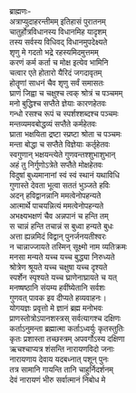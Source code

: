 ब्राह्मणः-  
अत्राप्युदाहरन्तीमम् इतिहासं पुरातनम्  
चातुर्होत्रविधानस्य विधानमिह यादृशम्  
तस्य सर्वस्य विधिवद् विधानमुपदेक्ष्यते  
शृणु मे गदतो भद्रे रहस्यमिदमुत्तमम्  
करणं कर्म कर्ता च मोक्ष इत्येव भामिनि  
चत्वार एते होतारो यैरिदं जगदावृतम्  
होतॄणां साधनं चैव शृणु सर्वं समासतः  
घ्राणं जिह्वा च चक्षुश्च त्वक् श्रोत्रं च पञ्चमम्  
मनो बुद्धिश्च सप्तैते ज्ञेयाः कारणहेतवः  
गन्धो रसश्च रूपं च स्पर्शश्शब्दश्च पञ्चमः  
मन्तव्यमवबोद्धव्यं सप्तैते कर्महेतवः  
घ्राता भक्षयिता द्रष्टा स्प्रष्टा श्रोता च पञ्चमः  
मन्ता बोद्धा च सप्तैते विज्ञेयाः कर्तृहेतवः  
स्वगुणान् भक्षयन्त्येते गुणवन्तश्शुभाशुभान्  
अहं तु निर्गुणोऽत्रेते सप्तैते मोक्षहेतवः  
विदुषां बुध्यमानानां स्वं स्वं स्थानं यथाविधि  
गुणास्ते देवता भूत्वा सततं भुञ्जते हविः  
अदन् हविद्वानन्नानि ममत्वेनोपहन्यते  
आत्मार्थे पाचयन्नित्यं ममत्वेनोपहन्यते  
अभक्ष्यभक्षणं चैव अन्नपानं च हन्ति तम्  
स चान्नं हन्ति तचान्नं स बुध्वा हन्यते बुधः  
अत्ता ह्यन्नमिदं विद्वान् पुनर्जनयतीश्वरः  
न चान्नाज्जायते तस्मिन् सूक्ष्मो नाम व्यतिक्रमः  
मनसा मन्यते यच्च यच्च बुद्ध्या निरुध्यते  
श्रोत्रेण श्रूयते यच्च चक्षुषा यच्च दृश्यते  
स्पर्शेन स्पृश्यते यच्च घ्राणेनाघ्रायते च यत्  
मनष्षष्ठानि संयम्य हवींष्येतानि सर्वशः  
गुणवत् पावक इव दीप्यते हव्यवाहनः।  
योगयज्ञः प्रवृत्तो मे ज्ञानं ब्रह्म मनोभवः  
प्राणस्तोत्रोऽपानशस्त्रस् सर्वत्यागश्च दक्षिणः  
कर्ताऽनुमन्ता ब्रह्मात्मा कर्ताऽध्वर्युः कृतस्तुतिः  
कृतः प्रशास्ता तच्छस्त्रम् अपवर्गोऽस्य दक्षिणा  
ऋचश्चाप्यत्र शंसन्ति नारायणविदो जनाः  
नारायणाय देवाय यदबध्नात् पशून् पुनः  
तत्र सामानि गायन्ति तानि चाहुर्निदर्शनम्  
देवं नारायणं भीरु सर्वात्मानं निबोध मे  
